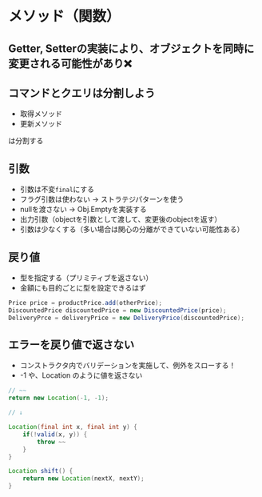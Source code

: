 # メソッド（関数）

## Getter, Setterの実装により、オブジェクトを同時に変更される可能性があり❌

## コマンドとクエリは分割しよう

- 取得メソッド
- 更新メソッド

は分割する

## 引数

- 引数は不変`final`にする
- フラグ引数は使わない → ストラテジパターンを使う
- nullを渡さない → Obj.Emptyを実装する
- 出力引数（objectを引数として渡して、変更後のobjectを返す）
- 引数は少なくする（多い場合は関心の分離ができていない可能性ある）

## 戻り値

- 型を指定する（プリミティブを返さない）
- 金額にも目的ごとに型を設定できるはず

```java
Price price = productPrice.add(otherPrice);
DiscountedPrice discountedPrice = new DiscountedPrice(price);
DeliveryPrce = deliveryPrice = new DeliveryPrice(discountedPrice);
```

## エラーを戻り値で返さない

- コンストラクタ内でバリデーションを実施して、例外をスローする！
- -1 や、Location のように値を返さない

```java
// ~~
return new Location(-1, -1);

// ↓

Location(final int x, final int y) {
    if(!valid(x, y)) {
        throw ~~
    }
}

Location shift() {
    return new Location(nextX, nextY);
}
```

